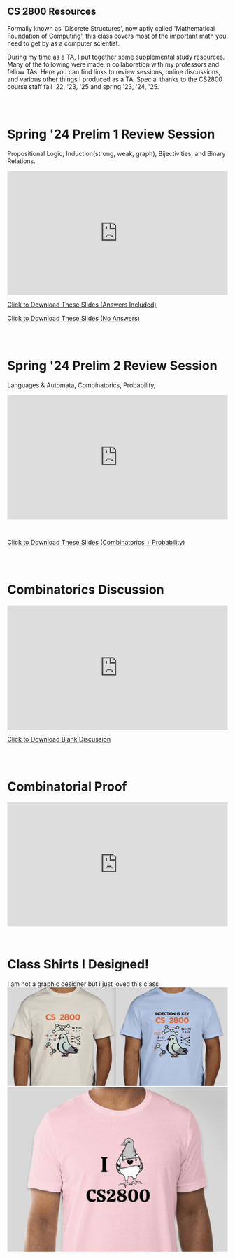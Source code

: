 

## CS 2800 Resources
 Formally known as 'Discrete Structures', now aptly called 'Mathematical Foundation of Computing', this class covers most of the important math you need to get by as a computer scientist. 

During my time as a TA, I put together some supplemental study resources. Many of the following were made in collaboration with my professors and fellow TAs. Here you can find links to review sessions, online discussions, and various other things I produced as a TA. Special thanks to the CS2800 course staff fall '22, '23, '25 and spring '23, '24, '25. 


<div style="height: 30px;"></div>

# Spring '24 Prelim 1 Review Session
Propositional Logic, Induction(strong, weak, graph), Bijectivities, and Binary Relations. 
<div style="position: relative; padding-bottom: 56.25%; height: 0;">
  <iframe src="https://www.youtube.com/embed/RqS688ovM18" frameborder="0" style="position: absolute; top: 0; left: 0; width: 100%; height: 100%;" allowfullscreen></iframe>
</div>

[Click to Download These Slides (Answers Included)](files/Sp24CS2800_Prelim_1_Review_Session.pdf)

[Click to Download These Slides (No Answers)](files/NoSol_Sp24_CS_2800_Prelim_1_Review_Session.pdf)

<div style="height: 30px;"></div>

# Spring '24 Prelim 2 Review Session
 Languages & Automata, Combinatorics, Probability, 
<div style="position: relative; padding-bottom: 56.25%; height: 0;">
  <iframe src="https://www.youtube.com/embed/CdlwtsTsshw" frameborder="0" style="position: absolute; top: 0; left: 0; width: 100%; height: 100%;" allowfullscreen></iframe>
</div>

<div style="height: 30px;"></div>


[Click to Download These Slides (Combinatorics + Probability)](files/Sp24CS2800_Prelim2_Review_Slides.pdf)

<div style="height: 30px;"></div>

# Combinatorics Discussion 
<div style="position: relative; padding-bottom: 56.25%; height: 0;">
  <iframe src="https://www.youtube.com/embed/6Xe1gOgcmqY" frameborder="0" style="position: absolute; top: 0; left: 0; width: 100%; height: 100%;" allowfullscreen></iframe>
</div>

[Click to Download Blank Discussion](files/disc11.pdf)

<div style="height: 30px;"></div>

# Combinatorial Proof 
<div style="position: relative; padding-bottom: 56.25%; height: 0;">
  <iframe src="https://www.youtube.com/embed/llyjNWYc9mI" frameborder="0" style="position: absolute; top: 0; left: 0; width: 100%; height: 100%;" allowfullscreen></iframe>
</div>

<div style="height: 30px;"></div>
<!-- 
# How to Write P(n)
![predicate1](images/predicate1.png)
![predicate2](images/predicate2.png)
 -->


# Class Shirts I Designed! 
I am not a graphic designer but i just loved this class
![Shirts](images/CS2800_shirts.png)
![Shirt2](images/fall23shirt.png)

